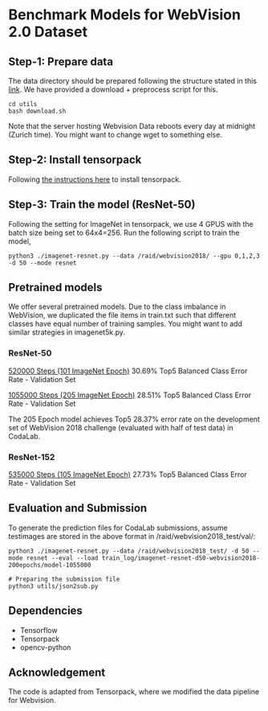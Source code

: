 # Benchmark Models for WebVision 2.0 Dataset


## Step-1: Prepare data
The data directory should be prepared following the structure stated in this [link](https://tensorpack.readthedocs.io/modules/dataflow.dataset.html#tensorpack.dataflow.dataset.ILSVRC12). 
We have provided a download + preprocess script for this.
```
cd utils
bash download.sh
```
Note that the server hosting Webvision Data reboots every day at midnight (Zurich time). You might want to change wget to something else. 
## Step-2: Install tensorpack
Following [the instructions here](https://github.com/tensorpack/tensorpack) to install tensorpack. 

## Step-3: Train the model (ResNet-50)
Following the setting for ImageNet in tensorpack, we use 4 GPUS with the batch size being set to 64x4=256. Run the following script to train the model, 
```
python3 ./imagenet-resnet.py --data /raid/webvision2018/ --gpu 0,1,2,3 -d 50 --mode resnet
```

## Pretrained models
We offer several pretrained models. Due to the class imbalance in WebVision, we duplicated the file items in train.txt such that different classes have equal number of training samples. You might want to add similar strategies in imagenet5k.py. 
###  ResNet-50
[520000 Steps (101 ImageNet Epoch)](https://drive.google.com/open?id=12359rElqF1GBLp8AhDPtcV6pdPw9jkbx)   30.69% Top5 Balanced Class Error Rate - Validation Set

[1055000 Steps (205 ImageNet Epoch)](https://drive.google.com/open?id=1Rsf0TFgbC6CmPyQfaBchil_guJxj1MIl)   28.51% Top5 Balanced Class Error Rate - Validation Set

The 205 Epoch model achieves Top5 28.37% error rate on the development set of WebVision 2018 challenge (evaluated with half of test data) in CodaLab. 
### ResNet-152
[535000 Steps (105 ImageNet Epoch)](https://tobeuploaded)   27.73% Top5 Balanced Class Error Rate - Validation Set 

## Evaluation and Submission
To generate the prediction files for CodaLab submissions, assume testimages are stored in the above format in /raid/webvision2018_test/val/:
```
python3 ./imagenet-resnet.py --data /raid/webvision2018_test/ -d 50 --mode resnet --eval --load train_log/imagenet-resnet-d50-webvision2018-200epochs/model-1055000

# Preparing the submission file
python3 utils/json2sub.py  
```

## Dependencies
+ Tensorflow
+ Tensorpack
+ opencv-python

## Acknowledgement
The code is adapted from Tensorpack, where we modified the data pipeline for Webvision.



